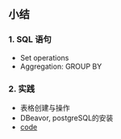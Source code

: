 ## 小结 
### 1. SQL 语句
- Set operations
- Aggregation: GROUP BY
### 2. 实践
- 表格创建与操作
- DBeavor, postgreSQL的安装  
- [code](https://github.com/Zhangxih17/BDMI-code/blob/main/WW6.md)
